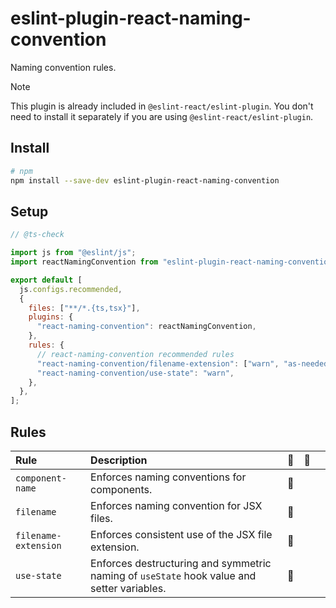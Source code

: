# eslint-plugin-react-naming-convention

Naming convention rules.

> [!NOTE]
> This plugin is already included in `@eslint-react/eslint-plugin`. You don't need to install it separately if you are using `@eslint-react/eslint-plugin`.

## Install

```sh
# npm
npm install --save-dev eslint-plugin-react-naming-convention
```

## Setup

```js
// @ts-check

import js from "@eslint/js";
import reactNamingConvention from "eslint-plugin-react-naming-convention";

export default [
  js.configs.recommended,
  {
    files: ["**/*.{ts,tsx}"],
    plugins: {
      "react-naming-convention": reactNamingConvention,
    },
    rules: {
      // react-naming-convention recommended rules
      "react-naming-convention/filename-extension": ["warn", "as-needed"],
      "react-naming-convention/use-state": "warn",
    },
  },
];
```

## Rules

| Rule                 | Description                                                                                | 💼  | 💭  |     |
| :------------------- | :----------------------------------------------------------------------------------------- | :-: | :-: | :-: |
| `component-name`     | Enforces naming conventions for components.                                                | 📖  |     |     |
| `filename`           | Enforces naming convention for JSX files.                                                  | 📖  |     |     |
| `filename-extension` | Enforces consistent use of the JSX file extension.                                         | 📖  |     |     |
| `use-state`          | Enforces destructuring and symmetric naming of `useState` hook value and setter variables. | 📖  |     |     |
